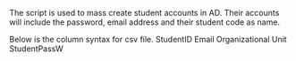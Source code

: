 The script is used to mass create student accounts in AD. Their accounts will include the password, email address and their student code as name.

Below is the column syntax for csv file.
StudentID      Email      Organizational Unit      StudentPassW
